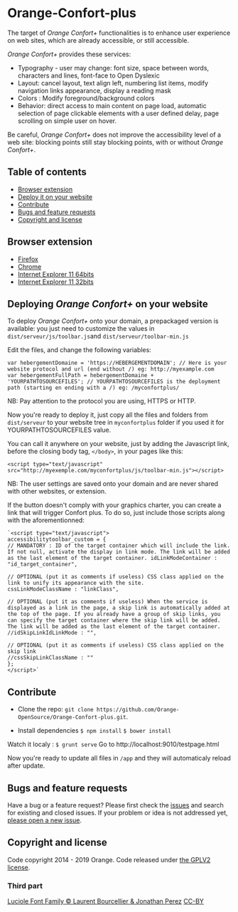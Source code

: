# Orange-Confort-plus
The target of _Orange Confort+_ functionalities is to enhance user experience on web sites, which are already accessible, or still accessible.

_Orange Confort+_ provides these services:

* Typography - user may change: font size, space between words, characters and lines, font-face to Open Dyslexic
* Layout: cancel layout, text align left, numbering list items, modify navigation links appearance, display a reading mask
* Colors : Modify foreground/background colors
* Behavior: direct access to main content on page load, automatic selection of page clickable elements with a user defined delay, page scrolling on simple user on hover.

Be careful, _Orange Confort+_ does not improve the accessibility level of a web site: blocking points still stay blocking points, with or without _Orange Confort+_.


## Table of contents

- [Browser extension](#browser-extension)
- [Deploy it on your website](#deploy-it-on-your-website)
- [Contribute](#contribute)
- [Bugs and feature requests](#bugs-and-feature-requests)
- [Copyright and license](#copyright-and-license)


## Browser extension
- [Firefox](https://addons.mozilla.org/fr/firefox/addon/orange-confort/)
- [Chrome](https://chrome.google.com/webstore/detail/orange-confort%2B/ddnpdohiipephjpdpohikkamhdikbldp)
- [Internet Explorer 11 64bits](https://github.com/Orange-OpenSource/Orange-Confort-plus/raw/master/dist/Addin%20IE/Orange.ConfortPlus.IEExtension.Installer_x64.msi)
- [Internet Explorer 11 32bits](https://github.com/Orange-OpenSource/Orange-Confort-plus/raw/master/dist/Addin%20IE/Orange.ConfortPlus.IEExtension.Installer_x86.msi)

## Deploying _Orange Confort+_ on your website
To deploy _Orange Confort+_ onto your domain, a prepackaged version is available: you just need to customize the values in `dist/serveur/js/toolbar.js`and `dist/serveur/toolbar-min.js`

Edit the files, and change the following variables:
 
```
var hebergementDomaine = 'https://HEBERGEMENTDOMAIN'; // Here is your website protocol and url (end without /) eg: http://myexample.com
var hebergementFullPath = hebergementDomaine + 'YOURPATHTOSOURCEFILES'; // YOURPATHTOSOURCEFILES is the deployment path (starting en ending with a /) eg: /myconfortplus/
```

NB: Pay attention to the protocol you are using, HTTPS or HTTP.

Now you're ready to deploy it, just copy all the files and folders from `dist/serveur` to your website tree in `myconfortplus` folder if you used it for YOURPATHTOSOURCEFILES value.

You can call it anywhere on your website, just by adding the Javascript link, before the closing body tag, `</body>`, in your pages like this: 

`<script type="text/javascript" src="http://myexemple.com/myconfortplus/js/toolbar-min.js"></script>`

NB: The user settings are saved onto your domain and are never shared with other websites, or extension. 

If the button doesn't comply with your graphics charter, you can create a link that will trigger Confort plus.
To do so, just include those scripts along with the aforementionned: 

```
`<script type="text/javascript">
accessibilitytoolbar_custom = {
// MANDATORY : ID of the target container which will include the link. If not null, activate the display in link mode. The link will be added as the last element of the target container. idLinkModeContainer : "id_target_container",

// OPTIONAL (put it as comments if useless) CSS class applied on the link to unify its appearance with the site.
cssLinkModeClassName : "linkClass",
 
// OPTIONAL (put it as comments if useless) When the service is displayed as a link in the page, a skip link is automatically added at the top of the page. If you already have a group of skip links, you can specify the target container where the skip link will be added. The link will be added as the last element of the target container. 
//idSkipLinkIdLinkMode : "", 

// OPTIONAL (put it as comments if useless) CSS class applied on the skip link
//cssSkipLinkClassName : "" 
};
</script>`
```

## Contribute
- Clone the repo: `git clone https://github.com/Orange-OpenSource/Orange-Confort-plus.git`.

- Install dependencies
`$ npm install`
`$ bower install`

Watch it localy : 
`$ grunt serve`
Go to http://localhost:9010/testpage.html

Now you're ready to update all files in `/app` and they will automaticaly reload after update.

## Bugs and feature requests

Have a bug or a feature request? Please first check the [issues](https://github.com/Orange-OpenSource/Orange-Confort-plus/issues) and search for existing and closed issues. If your problem or idea is not addressed yet, [please open a new issue](https://github.com/Orange-OpenSource/Orange-Confort-plus/issues/new).

## Copyright and license

Code copyright 2014 - 2019 Orange. Code released under [the GPLV2 license](https://github.com/Orange-OpenSource/Orange-Confort-plus/blob/master/LICENSE).

### Third part

[Luciole Font Family © Laurent Bourcellier & Jonathan Perez](http://www.luciole-vision.com/) [CC-BY](https://creativecommons.org/licenses/by/4.0/legalcode)
